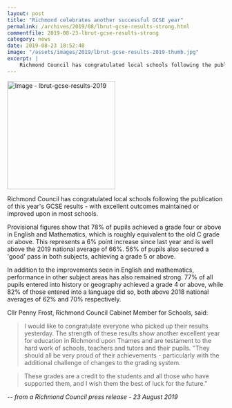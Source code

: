 ```yaml
---
layout: post
title: "Richmond celebrates another successful GCSE year"
permalink: /archives/2019/08/lbrut-gcse-results-strong.html
commentfile: 2019-08-23-lbrut-gcse-results-strong
category: news
date: 2019-08-23 18:52:48
image: "/assets/images/2019/lbrut-gcse-results-2019-thumb.jpg"
excerpt: |
    Richmond Council has congratulated local schools following the publication of this year's GCSE results - with excellent outcomes maintained or improved upon in most schools.
---
```

<a href="/assets/images/2019/lbrut-gcse-results-2019.jpg" title="Click for a larger image"><img src="/assets/images/2019/lbrut-gcse-results-2019-thumb.jpg" width="250" alt="Image - lbrut-gcse-results-2019"  class="photo right"/></a>

Richmond Council has congratulated local schools following the publication of this year's GCSE results - with excellent outcomes maintained or improved upon in most schools.

Provisional figures show that 78% of pupils achieved a grade four or above in English and Mathematics, which is roughly equivalent to the old C grade or above. This represents a 6% point increase since last year and is well above the 2019 national average of 66%. 56% of pupils also secured a 'good' pass in both subjects, achieving a grade 5 or above.

In addition to the improvements seen in English and mathematics, performance in other subject areas has also remained strong. 77% of all pupils entered into history or geography achieved a grade 4 or above, while 82% of those entered into a language did so, both above 2018 national averages of 62% and 70% respectively.

Cllr Penny Frost, Richmond Council Cabinet Member for Schools, said:

> I would like to congratulate everyone who picked up their results yesterday. The strength of these results show another excellent year for education in Richmond upon Thames and are testament to the hard work of schools, teachers and tutors and their pupils. "They should all be very proud of their achievements - particularly with the additional challenge of changes to the grading system.

> These grades are a credit to the students and all those who have supported them, and I wish them the best of luck for the future."

<cite>-- from a Richmond Council press release - 23 August 2019</cite>
